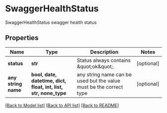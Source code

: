 # SwaggerHealthStatus

SwaggerHealthStatus swagger health status

## Properties
Name | Type | Description | Notes
------------ | ------------- | ------------- | -------------
**status** | **str** | Status always contains \&quot;ok\&quot;. | [optional] 
**any string name** | **bool, date, datetime, dict, float, int, list, str, none_type** | any string name can be used but the value must be the correct type | [optional]

[[Back to Model list]](../README.md#documentation-for-models) [[Back to API list]](../README.md#documentation-for-api-endpoints) [[Back to README]](../README.md)


